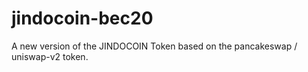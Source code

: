 # jindocoin-bec20
A new version of the JINDOCOIN Token based on the pancakeswap / uniswap-v2 token. 
